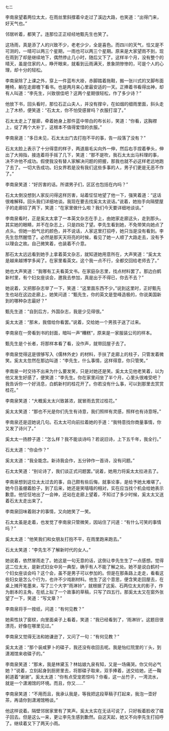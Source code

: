     七二 

   李南泉望着两位太太，在雨丝里斜撑着伞走过了溪边大路，也笑道：“出得门来，好天气也。”

   邻居听着，都笑了。连那位正正经经地甄先生也笑了。

   这场雨，真是添了人的兴致不少，老老少少，全是喜色。而四川的天气，恰又是不可测的，一晴可以两三个星期，一雨也可以两三个星期。原来是大家望雨不到，现在雨到了却是继续地下，偶然停止几小时，随后又下了。这样半个月，没有整个的晴天，虽是住家的人，睁开眼来，就看到云雨满天，景象阴惨惨的，可是个人的心理，却十分的轻松。

   李南泉除了上课之外，穿上一件蓝布大褂，赤脚踏着拖鞋，搬一张川式的叉脚布面睡椅，躺在走廊檐下看书。也是两月来心里最安适的一天。正捧着书看得出神，却有人叫道：“李先生，兴致很佳吧？这两个星期很轻松，作了多少诗？”

   他放下书，回头看时，那位石正山夫人，并没有撑伞，在如烟的细雨里面，斜头走上了木桥，便笑道：“石太太，你不怕受感冒吗？衣服打湿了。”

   石太太走上了屋廊，牵着她身上那件蓝中带白的布长衫，笑道：“你看，这胸襟上，绽了两个大补丁，这根本不值得爱惜的衣服。”

   李南泉道：“多日未见，石太太出门去打抱不平的事，告一段落了没有？”

   石太太脸上表示了十分得意的样子，两道眉毛尖向外一伸，然后右手捏着拳头，伸出了大拇指，接连着将手摇了几下，笑道：“那不是吹，我石太太出马料理的事，决不许他不成功。假使我没有替人家解决问题的把握，那我也就不必这样老远地跑了去了。一切大告成功。妇女界若是没有我们这些多事的人，男子们更是无恶不作了。”

   李南泉笑道：“好厉害的话。所谓男子们，区区也包括在内吗？”

   石太太倒没想到人家反问得这样厉害，站着怔怔地望了他一下，强笑着道：“这话很难解释。回头我们详细地谈。我现在要去找奚太太说话。”说着，她抬手向隔壁屋子的走廊招了两下，笑道：“在家里做什么啦？我们今天要详细地谈谈。”

   李南泉看时，正是奚太太拿了一本英文杂志在手上，由她家走廊这头，走到那头。其实她的眼睛，并不在杂志上，只是四处了望。李先生看到她，不免带笑向她点了点头。但她一脸气忿的颜色，并不说话，人家这里打招呼，她只当是没有看到。李先生忽然醒悟了。必然是那天天将亮的时候，看见了她一人顺了大路走去，没有予以理会之故。自己微笑着，也装着不介意。

   那石太太远远看到她手上拿着英文杂志，就知道她用意所在，大声笑道：“奚太太是越来越博学多闻了。在家里看英文。这个我一点不行，全都交回给老师去了。”

   她也大声笑道：“我哪有工夫看英文书。在家庭杂志里，找点材料罢了。那边白鹤新村里，有个妇女座谈会，邀我去参加，真是出于不得已，你去不去？”

   她说着，又把那杂志举了一下，笑道：“这里面东西不少。”说到这里时，正好甄先生也站在这边走廊上，她笑问道：“甄先生，你的英文是登峰造极的，你说美国新到的哪种杂志最好？”

   甄先生道：“自到后方，外国杂志，我是少见得很。”

   奚太太道：“那末，我借给你看罢。”说着，交给她一个男孩子送了过来。

   李南泉在一旁看到书的封面，暗叫一声“糟糕”，原来是一家服装公司的样本。

   甄先生是个长者，将那样本看了看，没作声，就带回屋子去了。

   李南泉觉得这是很够写入《儒林外史》的材料，手扶了走廊上的柱子，只管发着微笑。奚太太忽然在那边叫道：“李先生，什么事情，这样得意，你只管笑。”

   李南泉一时交待不出来为什么要发笑，只是对她还是笑。奚太太见他老笑着，以为他又发生好感了，便笑道：“李先生。你在家里闷坐了半个月，心里头很难受吧？我告诉你一个好消息，白鹤新村的桂花开了。你若没有什么事，可以到那里去赏赏桂花。”

   李南泉笑道：“大概奚太太兴致甚浓，就冒雨去赏过桂花。”

   奚太太笑道：“那也不光是你们先生有诗意，我们照样有灵感，照样也有诗意呀。”

   李南泉还是逗她说几句。石太太可向前拉着她的手道：“我特意找你商量事情，你又发了诗兴了。”

   奚太太一扬脖子道：“怎么样？我不能谈诗吗？若说旧诗，上下五千年，我全行。”

   石太太道：“你会作？”

   奚太太道：“我全能念。新诗我会作，五分钟作一首诗，没有问题。”

   石太太笑道：“别论诗了，我们谈正式问题罢。”说着，她用力将奚太太拉进去了。

   李南泉想到这位太太过去的事，自己颇有些后悔，就事论事，是给予她太难堪了。她今日虽绷着脸子，到了后来，她还是笑嘻嘻的相对，实在应当找个机会给她表示歉意。他怔怔地出了一会神，还站在走廊上望着，不知过了多少时候，奚太太又送着石太太走出来了。

   李南泉回味着刚才的事情，又向她笑了一笑。

   石太太虽是走着，也发觉了李南泉只管微笑，因站住了问道：“有什么可笑的事情吗？”

   奚太太道：“他笑我们和女朋友打抱不平，在雨里跑来跑去。”

   石太太笑道：“李先生不了解新时代的女人。”

   她说着，依然冒雨走了。她这是一句无意的话，这倒让李先生生了一点感想。觉得这二位太太，是新式妇女中另一典型，确乎有人不能了解之处。她不是说白鹤村一个妇女座谈会吗？这个会，虽不是男子可以参加的。但是在那条路上走走，看看这些妇女是怎么个行为，也许不少戏剧材料。他生了这个意思，便含笑走回屋去，在桌上摊开笔墨来，写了三个大字“雨淋铃”，就根据了这奚、石两位太太的影子，作为剧本的主角，在纸上拟了一个故事的草稿，只写了四五行。那奚太太又在窗外张望了一下，笑道：“写文章？”

   李南泉将手一按纸，问道：“有何见教？”

   她索性扶了窗棂，向里面桌子上看着，笑道：“我已经看到了，‘雨淋铃’。这题目很漂亮，好像在哪里见过。”

   李南泉又觉得无法和她谦逊了，又问了一句：“有何见教？”

   奚太太道：“那个装咸萝卜的碟子，我还没有收回去呢。我是怡红院里的丫头，到潇湘馆来收碟子的。”

   李南泉笑道：“那末，我是林黛玉？林姑娘九泉有知，又是一场痛哭。你又何必气她？”说着，立刻起身到厨房里去，将那碟子取来，双手捧着，送交给她，还一鞠躬道着“谢谢”。奚太太道：“你有点受宠若惊吗？你看，这一丛竹子，一湾流水，就是一个潇湘馆的环境。而且，你又……”

   李南泉笑道：“不用而且，我承认我是，等我把这段草稿子打起来，我泡一壶好茶，再请你到潇湘馆畅谈。”

   他这样说着。隔壁邻居家里有了笑声。奚太太实在无话可说了，只好板着脸收了碟子回去。但是这么一来，更让李先生感到歉然。自这天起，她又不向李先生打招呼了。继续着又下了两天小雨。

